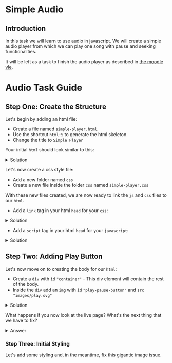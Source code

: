 # Simple Audio

## Introduction

In this task we will learn to use audio in javascript. We will create a simple audio player from which we can play one song with pause and seeking functionalities.

It will be left as a task to finish the audio player as described in [the moodle vle](https://vle.norwichuni.ac.uk/pluginfile.php/59293/mod_resource/content/8/WebFundamentalsTask3.pdf). 

# Audio Task Guide

## Step One: Create the Structure

Let's begin by adding an html file:

- Create a file named `simple-player.html`.
- Use the shortcut `html:5` to generate the html skeleton.
- Change the title to `Simple Player`

Your initial `html` should look similar to this:

<details>
<summary>Solution</summary>

```html
<!DOCTYPE html>
<html lang="en">
<head>
    <meta charset="UTF-8">
    <meta name="viewport" content="width=device-width, initial-scale=1.0">
    <title>Simple Player</title>
</head>
<body>
    
</body>
</html>
```
</details>


Let's now create a css style file:
- Add a new folder named `css`
- Create a new file inside the folder `css` named `simple-player.css`

With these new files created, we are now ready to link the `js` and `css` files to our `html`.

- Add a `link` tag in your html `head` for your `css`:

<details>
<summary>Solution</summary>
You can do so by adding the line below to your html head:

```html
<link rel="stylesheet" href="css/simple-player.css">
```
</details>


- Add a `script` tag in your html `head` for your `javascript`:
<details>
<summary>Solution</summary>
You can do so by adding the line below to your html head:

```html
<script src="js/simple-player.js" defer></script>
```
</details>

## Step Two: Adding Play Button

Let's now move on to creating the body for our `html`:
- Create a `div` with `id` `"container"` - This div element will contain the rest of the body.
- Inside the `div` add an `img` with `id` `"play-pause-button"` and `src` `"images/play.svg"`

<details>
<summary>Solution</summary>

Your html body should now look like this:

```html
<body>
    <div id="container">
        <img id="play-pause-button" src="images/play.svg">
    </div> 
</body>
```
</details>

What happens if you now look at the live page? What's the next thing that we have to fix?

<details>
<summary>Answer</summary>

The play button is gigantic! We need to fix the css. Let's do this on the next step!
</details>

### Step Three: Initial Styling

Let's add some styling and, in the meantime, fix this gigantic image issue.

